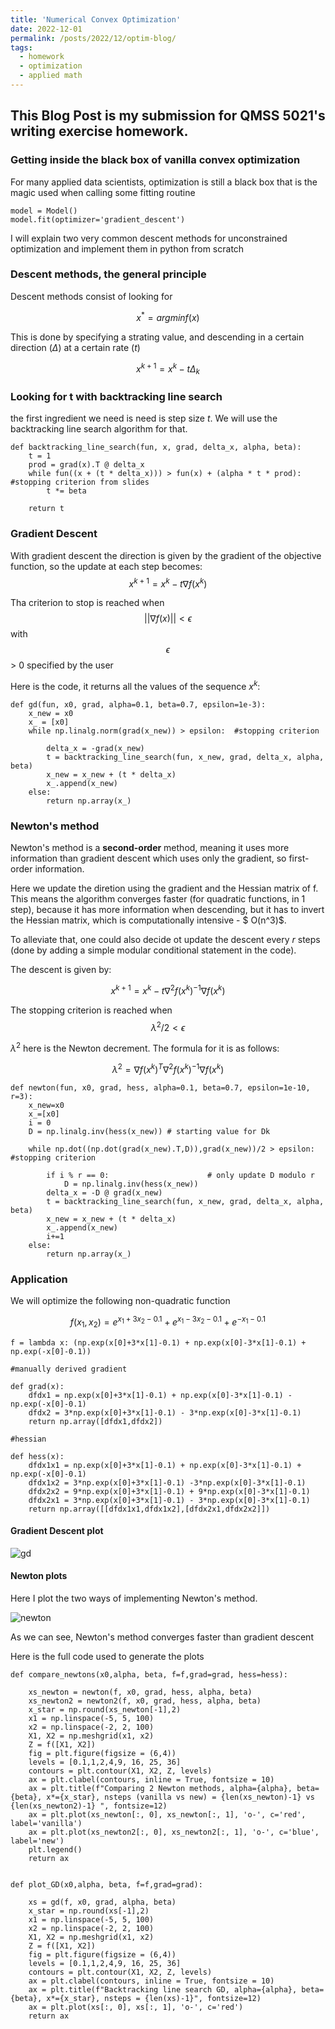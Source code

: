 ```yaml
---
title: 'Numerical Convex Optimization'
date: 2022-12-01
permalink: /posts/2022/12/optim-blog/
tags:
  - homework
  - optimization
  - applied math
---
```


## This Blog Post is my submission for QMSS 5021's writing exercise homework. 


### Getting inside the black box of vanilla convex optimization

For many applied data scientists, optimization is still a black box that is the magic used when calling some fitting routine

```
model = Model()
model.fit(optimizer='gradient_descent')
```

I will explain two very common descent methods for unconstrained optimization and implement them in python from scratch

### Descent methods, the general principle

Descent methods consist of looking for 

$$x^* = argmin f(x) $$

This is done by specifying a strating value, and descending in a certain direction ($\Delta$) at a certain rate ($t$)

$$ x^{k+1} = x^{k}-t\Delta_k $$

### Looking for t with backtracking line search

the first ingredient we need is need is step size $t$. We will use the backtracking line search algorithm for that. 

```
def backtracking_line_search(fun, x, grad, delta_x, alpha, beta):
    t = 1
    prod = grad(x).T @ delta_x
    while fun((x + (t * delta_x))) > fun(x) + (alpha * t * prod): #stopping criterion from slides
        t *= beta

    return t
```

### Gradient Descent

With gradient descent the direction is given by the gradient of the objective function, so the update at each step becomes:
$$ x^{k+1}= x^{k}-t\nabla f(x^{k}) $$

Tha criterion to stop is reached when $$||\nabla f(x)|| < \epsilon $$
with $$\epsilon$$ > 0  specified by the user

Here is the code, it returns all the values of the sequence $x^{k}$:

```
def gd(fun, x0, grad, alpha=0.1, beta=0.7, epsilon=1e-3):
    x_new = x0
    x_ = [x0]
    while np.linalg.norm(grad(x_new)) > epsilon:  #stopping criterion

        delta_x = -grad(x_new)
        t = backtracking_line_search(fun, x_new, grad, delta_x, alpha, beta) 
        x_new = x_new + (t * delta_x)
        x_.append(x_new)
    else:
        return np.array(x_)
```

### Newton's method

Newton's method is a **second-order** method, meaning it uses more information than gradient descent which uses only the gradient, so first-order information. 

Here we update the diretion using the gradient and the Hessian matrix of f. This means the algorithm converges faster (for quadratic functions, in 1 step), because it has more information when descending, but it has to invert the Hessian matrix, which is computationally intensive - $ O(n^3)$. 

To alleviate that, one could also decide ot update the descent every $r$ steps (done by adding a simple modular conditional statement in the code).

The descent is given by:

$$ x^{k+1} = x^{k}-t\nabla^2 f(x^{k})^{-1} \nabla f(x^{k}) $$

The stopping criterion is reached when $$\lambda^2/2 < \epsilon$$

$\lambda^2$ here is the Newton decrement. The formula for it is as follows:

$$ \lambda^2 = \nabla f(x^{k})^T\nabla^2 f(x^{k})^{-1}\nabla f(x^{k}) $$

```
def newton(fun, x0, grad, hess, alpha=0.1, beta=0.7, epsilon=1e-10, r=3):
    x_new=x0
    x_=[x0]
    i = 0
    D = np.linalg.inv(hess(x_new)) # starting value for Dk

    while np.dot((np.dot(grad(x_new).T,D)),grad(x_new))/2 > epsilon:  #stopping criterion
        
        if i % r == 0:                      # only update D modulo r
            D = np.linalg.inv(hess(x_new))
        delta_x = -D @ grad(x_new)
        t = backtracking_line_search(fun, x_new, grad, delta_x, alpha, beta) 
        x_new = x_new + (t * delta_x)
        x_.append(x_new)
        i+=1
    else:
        return np.array(x_)

```


### Application 

We will optimize the following non-quadratic function

$$ f(x_1,x_2) = e^{x_1+3x_2-0.1} + e^{x_1-3x_2-0.1} + e^{-x_1-0.1} $$


```
f = lambda x: (np.exp(x[0]+3*x[1]-0.1) + np.exp(x[0]-3*x[1]-0.1) + np.exp(-x[0]-0.1))

#manually derived gradient 

def grad(x):
    dfdx1 = np.exp(x[0]+3*x[1]-0.1) + np.exp(x[0]-3*x[1]-0.1) - np.exp(-x[0]-0.1)
    dfdx2 = 3*np.exp(x[0]+3*x[1]-0.1) - 3*np.exp(x[0]-3*x[1]-0.1)
    return np.array([dfdx1,dfdx2])

#hessian

def hess(x):
    dfdx1x1 = np.exp(x[0]+3*x[1]-0.1) + np.exp(x[0]-3*x[1]-0.1) + np.exp(-x[0]-0.1)
    dfdx1x2 = 3*np.exp(x[0]+3*x[1]-0.1) -3*np.exp(x[0]-3*x[1]-0.1)
    dfdx2x2 = 9*np.exp(x[0]+3*x[1]-0.1) + 9*np.exp(x[0]-3*x[1]-0.1)
    dfdx2x1 = 3*np.exp(x[0]+3*x[1]-0.1) - 3*np.exp(x[0]-3*x[1]-0.1)
    return np.array([[dfdx1x1,dfdx1x2],[dfdx2x1,dfdx2x2]])
```

#### Gradient Descent plot

![gd](http://emileDesmaili.github.io/images/blog_optim/gdplot.png)

#### Newton plots

Here I plot the two ways of implementing Newton's method. 

![newton](http://emileDesmaili.github.io/images/blog_optim/newton.png)

As we can see, Newton's method converges faster than gradient descent

Here is the full code used to generate the plots

```
def compare_newtons(x0,alpha, beta, f=f,grad=grad, hess=hess):

    xs_newton = newton(f, x0, grad, hess, alpha, beta)
    xs_newton2 = newton2(f, x0, grad, hess, alpha, beta)
    x_star = np.round(xs_newton[-1],2)
    x1 = np.linspace(-5, 5, 100)
    x2 = np.linspace(-2, 2, 100)
    X1, X2 = np.meshgrid(x1, x2)
    Z = f([X1, X2])
    fig = plt.figure(figsize = (6,4))
    levels = [0.1,1,2,4,9, 16, 25, 36]
    contours = plt.contour(X1, X2, Z, levels)
    ax = plt.clabel(contours, inline = True, fontsize = 10)
    ax = plt.title(f"Comparing 2 Newton methods, alpha={alpha}, beta={beta}, x*={x_star}, nsteps (vanilla vs new) = {len(xs_newton)-1} vs {len(xs_newton2)-1} ", fontsize=12)
    ax = plt.plot(xs_newton[:, 0], xs_newton[:, 1], 'o-', c='red', label='vanilla')
    ax = plt.plot(xs_newton2[:, 0], xs_newton2[:, 1], 'o-', c='blue', label='new')
    plt.legend()
    return ax


def plot_GD(x0,alpha, beta, f=f,grad=grad):

    xs = gd(f, x0, grad, alpha, beta)
    x_star = np.round(xs[-1],2)
    x1 = np.linspace(-5, 5, 100)
    x2 = np.linspace(-2, 2, 100)
    X1, X2 = np.meshgrid(x1, x2)
    Z = f([X1, X2])
    fig = plt.figure(figsize = (6,4))
    levels = [0.1,1,2,4,9, 16, 25, 36]
    contours = plt.contour(X1, X2, Z, levels)
    ax = plt.clabel(contours, inline = True, fontsize = 10)
    ax = plt.title(f"Backtracking line search GD, alpha={alpha}, beta={beta}, x*={x_star}, nsteps = {len(xs)-1}", fontsize=12)
    ax = plt.plot(xs[:, 0], xs[:, 1], 'o-', c='red')
    return ax

```